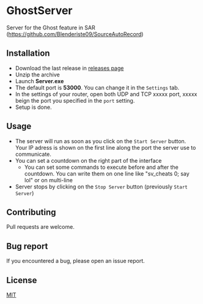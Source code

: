 # GhostServer
Server for the Ghost feature in SAR (https://github.com/Blenderiste09/SourceAutoRecord)

## Installation

- Download the last release in [releases page](https://github.com/Blenderiste09/GhostServer/releases)
- Unzip the archive
- Launch __Server.exe__
- The default port is **53000**. You can change it in the ``Settings`` tab.
- In the settings of your router, open both UDP and TCP xxxxx port, xxxxx beign the port you specified in the ``port`` setting.
- Setup is done.

## Usage

- The server will run as soon as you click on the ``Start Server`` button. Your IP adress is shown on the first line along the port the server use to communicate.
- You can set a countdown on the right part of the interface
  - You can set some commands to execute before and after the countdown. You can write them on one line like "sv_cheats 0; say lol" or on multi-line
- Server stops by clicking on the ``Stop Server`` button (previously ``Start Server``)

## Contributing
Pull requests are welcome.

## Bug report
If you encountered a bug, please open an issue report.

## License
[MIT](https://choosealicense.com/licenses/mit/)
